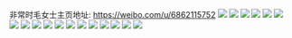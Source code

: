 非常时毛女士主页地址: https://weibo.com/u/6862115752 
![](https://wx4.sinaimg.cn/mw2000/007uoJMkly1h8ubhflw8pj30u0190nbe.jpg) 
![](https://wx4.sinaimg.cn/mw2000/007uoJMkly1h8ubhgpf7xj30u0191170.jpg) 
![](https://wx4.sinaimg.cn/mw2000/007uoJMkly1h8ubhf3yblj30u0191dth.jpg) 
![](https://wx4.sinaimg.cn/mw2000/007uoJMkly1h8ubhg67jtj30u019p48e.jpg) 
![](https://wx4.sinaimg.cn/mw2000/007uoJMkly1h8ubhgfovej30u017e4dz.jpg) 
![](https://wx4.sinaimg.cn/mw2000/007uoJMkly1h8ubhgzeyjj30u0191qh4.jpg) 
![](https://wx4.sinaimg.cn/mw2000/007uoJMkly1h8ubhfulemj30u01bknag.jpg) 
![](https://wx4.sinaimg.cn/mw2000/007uoJMkly1h8ubhh7a1vj30u0190aic.jpg) 
![](https://wx4.sinaimg.cn/mw2000/007uoJMkly1h8rxm90rgzj30u00u4dnz.jpg) 
![](https://wx4.sinaimg.cn/mw2000/007uoJMkly1h8rxm9ysxij30u00yxn3b.jpg) 
![](https://wx4.sinaimg.cn/mw2000/007uoJMkly1h8rxma5dlij30u00xmgtf.jpg) 
![](https://wx4.sinaimg.cn/mw2000/007uoJMkly1h8rxmajoejj30v20u0wmt.jpg) 
![](https://wx4.sinaimg.cn/mw2000/007uoJMkly1h8rxm9agesj30vf0u0dme.jpg) 
![](https://wx4.sinaimg.cn/mw2000/007uoJMkly1h8rxmar86zj30u00vwqad.jpg) 
![](https://wx4.sinaimg.cn/mw2000/007uoJMkly1h8rxm9gl7hj30u00xkjxh.jpg) 
![](https://wx4.sinaimg.cn/mw2000/007uoJMkly1h8rxm9mcp5j30sy13ojxs.jpg) 
![](https://wx4.sinaimg.cn/mw2000/007uoJMkly1h8rxmad0j1j30u0101grt.jpg) 
![](https://wx4.sinaimg.cn/mw2000/007uoJMkly1h8hpg07rj9j30hz0f0gn1.jpg) 
